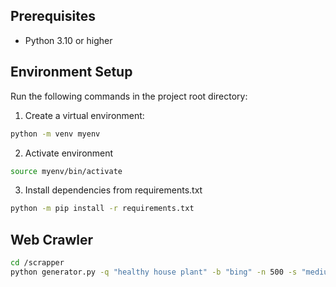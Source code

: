 ## Prerequisites
- Python 3.10 or higher

## Environment Setup
Run the following commands in the project root directory:

1. Create a virtual environment:
```bash
python -m venv myenv
```
2. Activate environment
```bash
source myenv/bin/activate
```
3. Install dependencies from requirements.txt
```bash
python -m pip install -r requirements.txt
```

## Web Crawler
```bash
cd /scrapper
python generator.py -q "healthy house plant" -b "bing" -n 500 -s "medium"
```